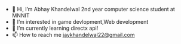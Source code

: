 - 👋 Hi, I’m Abhay Khandelwal 2nd year computer science student at MNNIT
- 👀 I’m interested in game devlopment,Web development
- 🌱 I’m currently learning directx api!
- 📫 How to reach me jaykhandelwal22@gmail.com

<!---
jaykhandelwal22/jaykhandelwal22 is a ✨ special ✨ repository because its `README.md` (this file) appears on your GitHub profile.
You can click the Preview link to take a look at your changes.
--->
